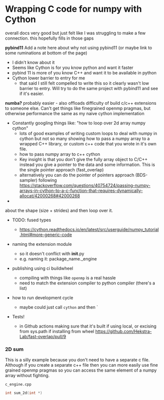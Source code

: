 # Wrapping C code for numpy with Cython

overall docs very good but just felt like I was struggling to make a few connection. this hopefully fills in those gaps

**pybind11**
Add a note here about why not using pybind11 (or maybe link to some ruminations at bottom of the page)
  - I didn't know about it
  - Seems like Cython is for you know python and want it faster
  - pybind 11 is more of you know C++ and want it to be available in python
  - Cython lower barrier to entry for me
    - that said I still felt compelled to write this so it clearly wasn't low barrier to entry. Will try to do the same project with pybind11 and see if it's easier.
  
**numba?**
probably easier - also offloads difficulty of build c/c++ extensions to someone else. Can't get things like finegrained openmp pragmas, but otherwise performance the same as my naive cython implementation


- Constantly googling things like: "how to loop over 2d array numpy cython"
    - lots of good examples of writing custom loops to deal with numpy in cython but not so many showing how to pass a numpy array to a wrapped C++ library, or custom c++ code that you wrote in it's own file.
    - how to pass numpy array to c++ cython
    - Key insight is that you don't give the fully array object to C/C++ instead you give a pointer to the data and some information. This is the single pointer approach (fast_overlap)
    - alternatively you can do the pointer of pointers approach (BDS-sampler) following https://stackoverflow.com/questions/40754724/passing-numpy-arrays-in-cython-to-a-c-function-that-requires-dynamically-allocat/42000268#42000268
- 
about the shape (size + strides) and then loop over it.

- TODO: fused types
    - https://cython.readthedocs.io/en/latest/src/userguide/numpy_tutorial.html#more-generic-code 
- naming the extension module
  - so it doesn't conflict with __init__.py
  - e.g. naming it: package_name._engine

- publishing using ci buildwheel
  - compiling with things like `openmp` is a real hassle
  - need to match the extension compiler to python compiler (there's a list)
- how to run development cycle
  - maybe could just call `cython` and then `


- Tests!
  - in Github actions making sure that it's built if using local, or excising from sys.path if installing from wheel https://github.com/Hekstra-Lab/fast-overlap/pull/9


### 2D sum

This is a silly example because you don't need to have a separate c file. Although if you create a separate c++ file then you can more easily use fine grained openmp pragmas so you can access the same element of a numpy array without fighting.

`c_engine.cpp`
```c++
int sum_2d(int *)
```